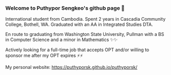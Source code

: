 ### Welcome to Puthypor Sengkeo's github page 👋

International student from Cambodia. Spent 2 years in Cascadia Community College, Bothell, WA. Graduated with an AA in Integrated Studies DTA.

En route to graduating from Washington State University, Pullman with a BS in Computer Science and a minor in Mathematics ✨✨

Actively looking for a full-time job that accepts OPT and/or willing to sponsor me after my OPT expires ⚡⚡

My personal website: https://puthyporsk.github.io/puthyporsk/
<!--
**Puthyporsk/puthyporsk** is a ✨ _special_ ✨ repository because its `README.md` (this file) appears on your GitHub profile.

- 🔭 I’m currently working on ...
- 🌱 I’m currently learning ...
- 👯 I’m looking to collaborate on ...
- 🤔 I’m looking for help with ...
- 💬 Ask me about ...
- 📫 How to reach me: ...
- 😄 Pronouns: ...
- ⚡ Fun fact: ...
-->
